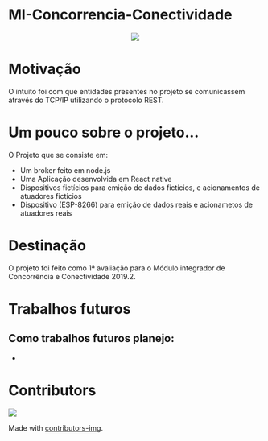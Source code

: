 # MI-Concorrencia-Conectividade
<p align="center"><img src="https://media2.giphy.com/media/i4jKn7itdV2Tvjzj6Y/giphy.gif"></p>

# Motivação
O intuito foi com que entidades presentes no projeto se comunicassem através do TCP/IP utilizando o protocolo REST.

# Um pouco sobre o projeto...
O Projeto que se consiste em:
<ul>
  <li>Um broker feito em node.js</li>
  <li>Uma Aplicação desenvolvida em React native</li>
  <li>Dispositivos fictícios para emição de dados fictícios, e acionamentos de atuadores fictícios</li>
  <li>Dispositivo (ESP-8266) para emição de dados reais e acionametos de atuadores reais</li>
</ul>

# Destinação
O projeto foi feito como 1ª avaliação para o Módulo integrador de Concorrência e Conectividade 2019.2.

# Trabalhos futuros
Como trabalhos futuros planejo:
- 
-

# Contributors
<a href="https://github.com/ilgoncalves/MI-Concorrencia-Conectividade/graphs/contributors">
  <img src="https://contributors-img.firebaseapp.com/image?repo=ilgoncalves/MI-Concorrencia-Conectividade" />
</a>

Made with [contributors-img](https://contributors-img.firebaseapp.com).
